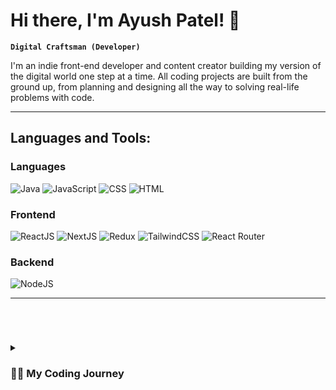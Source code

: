 # Hi there, I'm Ayush Patel! 👋

**`Digital Craftsman (Developer)`**

I'm an indie front-end developer and content creator building my version of the digital world one step at a time. All coding projects are built from the ground up, from planning and designing all the way to solving real-life problems with code.

---

## **Languages and Tools:**

### **Languages**

<p align="left">
 <img src="https://img.shields.io/badge/Java-990000?style=for-the-badge" alt="Java" />
<img src="https://img.shields.io/badge/JavaScript-F7DF1E?style=for-the-badge&logo=javascript&logoColor=black" alt="JavaScript" />
<img src="https://img.shields.io/badge/CSS-1572B6?&style=for-the-badge&logo=css3&logoColor=white"
alt="CSS"/>
<img src="https://img.shields.io/badge/HTML-E34F26?style=for-the-badge&logo=html5&logoColor=white"
alt="HTML"
/>

### **Frontend**

<p align="left">

<img src="https://img.shields.io/badge/React-20232A?style=for-the-badge&logo=react&logoColor=61DAFB" alt="ReactJS"/>
<img src="https://img.shields.io/badge/next%20js%20-%23000000.svg?&style=for-the-badge&logo=next.js&logoColor=white" alt="NextJS"/>
<img src="https://img.shields.io/badge/Zustand-593D88?style=for-the-badge&logo=redux&logoColor=white" alt="Redux"/>
<img src="https://img.shields.io/badge/Tailwind_CSS-38B2AC?style=for-the-badge&logo=tailwind-css&logoColor=white" alt="TailwindCSS"/>
<img src="https://img.shields.io/badge/React_Router-CA4245?style=for-the-badge&logo=react-router&logoColor=white" alt="React Router"/>

</p>

### **Backend**

<p align="left">
<img src="https://img.shields.io/badge/Learning_:_Node.js-43853D?style=for-the-badge&logo=node.js&logoColor=white" alt="NodeJS"/>
</p>

---

<br />

#

<details>
 <summary><h3>👨‍💻 My Coding Journey</h3></summary>
   I started my coding journey as a naive computer science student with a passion to learn everything I could about this programming world - code, unix, linux, theory.I started with Java as I heard it’s a mix of both low level and easy to learn. I wanted to learn Android development, so it seemed like a good fit for all of this. I learned Java basics, started DSA, and learned some basic and intermediate algorithms and data structures. I practiced them on LeetCode and completed around 370 questions.

I then started development in parallel on the web as it seemed good and found a peer group to learn together. I used some free resources to learn basic HTML, CSS, and JS. Then I heard about React and started learning it, followed by Tailwind CSS, and now I’m learning Next.js, which is a metaframework of React.js.

I’m now trying to look for real-world projects to work on to brush up my development skills. It’s been an amazing journey so far, and I’m excited to see where it takes me next! 😊
   
   

<!--
**codesbyayush/codesbyayush** is a ✨ _special_ ✨ repository because its `README.md` (this file) appears on your GitHub profile.

Here are some ideas to get you started:

- 🔭 I’m currently working on ...
- 🌱 I’m currently learning ...
- 👯 I’m looking to collaborate on ...
- 🤔 I’m looking for help with ...
- 💬 Ask me about ...
- 📫 How to reach me: ...
- 😄 Pronouns: ...
- ⚡ Fun fact: ...
-->
